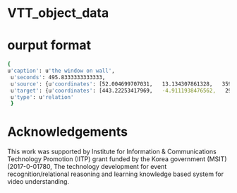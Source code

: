 # VTT_object_data

# ourput format
```bash
{
u'caption': u'the window on wall',
 u'seconds': 495.8333333333333,
 u'source': {u'coordinates': [52.004699707031,   13.134307861328,   359.09442138672,   392.3528137207]},
 u'target': {u'coordinates': [443.22253417969,   -4.9111938476562,   294.15625,   407.73089599609]},
 u'type': u'relation'
 }
```



# Acknowledgements

This work was supported by Institute for Information & Communications Technology Promotion (IITP) grant funded by the Korea government (MSIT) (2017-0-01780, The technology development for event recognition/relational reasoning and learning knowledge based system for video understanding.
